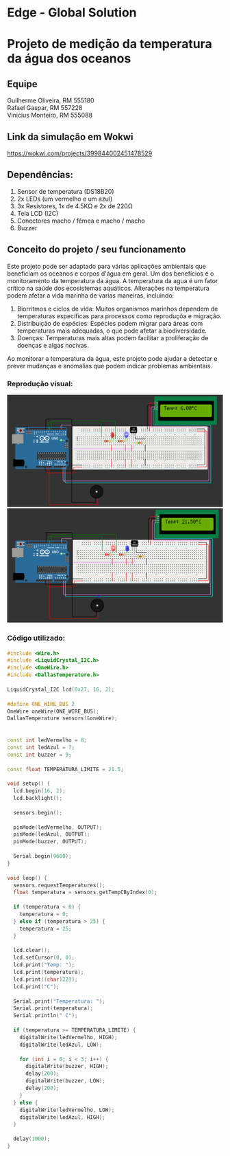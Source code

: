 # Edge - Global Solution

# Projeto de medição da temperatura da água dos oceanos

## Equipe

Guilherme Oliveira, RM 555180 <br>
Rafael Gaspar, RM 557228 <br> 
Vinicius Monteiro, RM 555088 <br>
 
## Link da simulação em Wokwi
https://wokwi.com/projects/399844002451478529

## Dependências:
1. Sensor de temperatura (DS18B20)
2. 2x LEDs (um vermelho e um azul)
3. 3x Resistores, 1x de 4.5KΩ e 2x de 220Ω
4. Tela LCD (I2C)
5. Conectores macho / fêmea e macho / macho
6. Buzzer

## Conceito do projeto / seu funcionamento

Este projeto pode ser adaptado para várias aplicações ambientais que beneficiam os oceanos e corpos d'água em geral. Um dos benefícios é o monitoramento
da temperatura da água. A temperatura da agua é um fator crítico na saúde dos ecosistemas aquáticos. Alterações na temperatura podem afetar a vida marinha 
de varias maneiras, incluindo:

1. Biorritmos e ciclos de vida: Muitos organismos marinhos dependem de temperaturas específicas para processos como reproduçõa e migração.
2. Distribuição de espécies: Espécies podem migrar para áreas com temperaturas mais adequadas, o que pode afetar a biodiversidade.
3. Doenças: Temperaturas mais altas podem facilitar a proliferação de doenças e algas nocivas.

Ao monitorar a temperatura da água, este projeto pode ajudar a detectar e prever mudanças e anomalias que podem indicar problemas ambientais.


### Reprodução visual:

![image](/img/Captura%20de%20tela%202024-06-06%20163507.png)
![image](/img/Captura%20de%20tela%202024-06-06%20163649.png)


### Código utilizado:

```C++
#include <Wire.h>
#include <LiquidCrystal_I2C.h>
#include <OneWire.h>
#include <DallasTemperature.h>

LiquidCrystal_I2C lcd(0x27, 16, 2); 

#define ONE_WIRE_BUS 2
OneWire oneWire(ONE_WIRE_BUS);
DallasTemperature sensors(&oneWire);


const int ledVermelho = 8;
const int ledAzul = 7;
const int buzzer = 9;

const float TEMPERATURA_LIMITE = 21.5;

void setup() {
  lcd.begin(16, 2); 
  lcd.backlight();
  
  sensors.begin();

  pinMode(ledVermelho, OUTPUT);
  pinMode(ledAzul, OUTPUT);
  pinMode(buzzer, OUTPUT);
  
  Serial.begin(9600);
}

void loop() {
  sensors.requestTemperatures();
  float temperatura = sensors.getTempCByIndex(0);

  if (temperatura < 0) {
    temperatura = 0;
  } else if (temperatura > 25) {
    temperatura = 25;
  }
  
  lcd.clear();
  lcd.setCursor(0, 0);
  lcd.print("Temp: ");
  lcd.print(temperatura);
  lcd.print((char)223);
  lcd.print("C");
  
  Serial.print("Temperatura: ");
  Serial.print(temperatura);
  Serial.println(" C");
  
  if (temperatura >= TEMPERATURA_LIMITE) {
    digitalWrite(ledVermelho, HIGH);
    digitalWrite(ledAzul, LOW);
    
    for (int i = 0; i < 3; i++) {
      digitalWrite(buzzer, HIGH);
      delay(200); 
      digitalWrite(buzzer, LOW);
      delay(200); 
    }
  } else {
    digitalWrite(ledVermelho, LOW);
    digitalWrite(ledAzul, HIGH);
  }

  delay(1000);
}
```